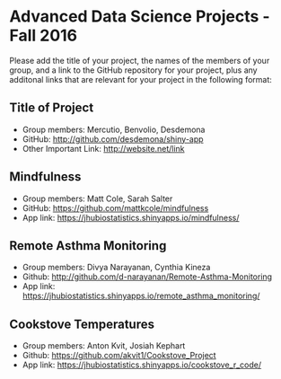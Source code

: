 # Advanced Data Science Projects - Fall 2016

Please add the title of your project, the names of the members of your group, 
and a link to the GitHub repository for your project, plus any additonal links
that are relevant for your project in the following format:

## Title of Project

- Group members: Mercutio, Benvolio, Desdemona
- GitHub: http://github.com/desdemona/shiny-app
- Other Important Link: http://website.net/link

## Mindfulness

- Group members: Matt Cole, Sarah Salter
- GitHub: https://github.com/mattkcole/mindfulness
- App link: https://jhubiostatistics.shinyapps.io/mindfulness/

## Remote Asthma Monitoring

- Group members: Divya Narayanan, Cynthia Kineza
- Github: http://github.com/d-narayanan/Remote-Asthma-Monitoring
- App link: https://jhubiostatistics.shinyapps.io/remote_asthma_monitoring/

## Cookstove Temperatures
- Group members: Anton Kvit, Josiah Kephart
- Github: https://github.com/akvit1/Cookstove_Project
- App link: https://jhubiostatistics.shinyapps.io/cookstove_r_code/
